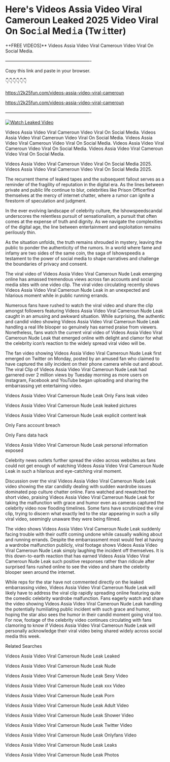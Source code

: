 # Here's Videos Assia Video Viral Cameroun Leaked 2025 Video Viral On Soc𝚒al Med𝚒a (Tw𝚒tter)

++FREE VIDEOS]** Videos Assia Video Viral Cameroun Video Viral On Social Media.

———————————————————-

Copy this link and paste in your browser.

👇👇👇👇👇👇

https://2k25fun.com/videos-assia-video-viral-cameroun

https://2k25fun.com/videos-assia-video-viral-cameroun

———————————————————-

[![Watch Leaked Video](https://miro.medium.com/v2/resize:fit:828/format:webp/1*cilzJN44JGOrTw9NJCrNHA.gif "Watch Leaked Video")](https://2k25fun.com/videos-assia-video-viral-cameroun)

Videos Assia Video Viral Cameroun Video Viral On Social Media. Videos Assia Video Viral Cameroun Video Viral On Social Media. Videos Assia Video Viral Cameroun Video Viral On Social Media. Videos Assia Video Viral Cameroun Video Viral On Social Media. Videos Assia Video Viral Cameroun Video Viral On Social Media.

Videos Assia Video Viral Cameroun Video Viral On Social Media 2025. Videos Assia Video Viral Cameroun Video Viral On Social Media 2025.

The recurrent theme of leaked tapes and the subsequent fallout serves as a reminder of the fragility of reputation in the digital era. As the lines between private and public life continue to blur, celebrities like Prison Officerfind themselves at the mercy of internet chatter, where a rumor can ignite a firestorm of speculation and judgment.

In the ever evolving landscape of celebrity culture, the Ishowspeedscandal underscores the relentless pursuit of sensationalism, a pursuit that often comes at the expense of truth and dignity. As we navigate the complexities of the digital age, the line between entertainment and exploitation remains perilously thin.

As the situation unfolds, the truth remains shrouded in mystery, leaving the public to ponder the authenticity of the rumors. In a world where fame and infamy are two sides of the same coin, the saga of Ishowspeedis a testament to the power of social media to shape narratives and challenge the boundaries of privacy and consent.

The viral video of Videos Assia Video Viral Cameroun Nude Leak emerging online has amassed tremendous views across fan accounts and social media sites with one video clip. The viral video circulating recently shows Videos Assia Video Viral Cameroun Nude Leak in an unexpected and hilarious moment while in public running errands.

Numerous fans have rushed to watch the viral video and share the clip amongst followers featuring Videos Assia Video Viral Cameroun Nude Leak caught in an amusing and awkward situation. While surprising, the authentic and candid video showing Videos Assia Video Viral Cameroun Nude Leak handling a real life blooper so genuinely has earned praise from viewers. Nonetheless, fans watch the current viral video of Videos Assia Video Viral Cameroun Nude Leak that emerged online with delight and clamor for what the celebrity icon’s reaction to the widely spread viral video will be.

The fan video showing Videos Assia Video Viral Cameroun Nude Leak first emerged on Twitter on Monday, posted by an amused fan who claimed to have captured the silly incident on their phone camera while out and about. The viral Clip of Videos Assia Video Viral Cameroun Nude Leak had garnered over 2 million views by Tuesday morning as more users on Instagram, Facebook and YouTube began uploading and sharing the embarrassing yet entertaining video.

Videos Assia Video Viral Cameroun Nude Leak Only Fans leak video

Videos Assia Video Viral Cameroun Nude Leak leaked pictures

Videos Assia Video Viral Cameroun Nude Leak explicit content leak

Only Fans account breach

Only Fans data hack

Videos Assia Video Viral Cameroun Nude Leak personal information exposed

Celebrity news outlets further spread the video across websites as fans could not get enough of watching Videos Assia Video Viral Cameroun Nude Leak in such a hilarious and eye-catching viral moment.

Discussion over the viral Videos Assia Video Viral Cameroun Nude Leak video showing the star candidly dealing with sudden wardrobe issues dominated pop culture chatter online. Fans watched and rewatched the short video, praising Videos Assia Video Viral Cameroun Nude Leak for taking the malfunction with grace and humor even as cameras captured the celebrity video now flooding timelines. Some fans have scrutinized the viral clip, trying to discern what exactly led to the star appearing in such a silly viral video, seemingly unaware they were being filmed.

The video shows Videos Assia Video Viral Cameroun Nude Leak suddenly facing trouble with their outfit coming undone while casually walking about and running errands. Despite the embarrassment most would feel at having a wardrobe malfunction publicly, viral footage shows Videos Assia Video Viral Cameroun Nude Leak simply laughing the incident off themselves. It is this down-to-earth reaction that has earned Videos Assia Video Viral Cameroun Nude Leak such positive responses rather than ridicule after surprised fans rushed online to see the video and share the celebrity blooper seen around the internet.

While reps for the star have not commented directly on the leaked embarrassing video, Videos Assia Video Viral Cameroun Nude Leak will likely have to address the viral clip rapidly spreading online featuring quite the comedic celebrity wardrobe malfunction. Fans eagerly watch and share the video showing Videos Assia Video Viral Cameroun Nude Leak handling the potentially humiliating public incident with such grace and humor, hoping the star also sees the humor in their candid moment going viral too. For now, footage of the celebrity video continues circulating with fans clamoring to know if Videos Assia Video Viral Cameroun Nude Leak will personally acknowledge their viral video being shared widely across social media this week.

Related Searches

Videos Assia Video Viral Cameroun Nude Leak Leaked

Videos Assia Video Viral Cameroun Nude Leak Nude

Videos Assia Video Viral Cameroun Nude Leak Sexy Video

Videos Assia Video Viral Cameroun Nude Leak xxx Video

Videos Assia Video Viral Cameroun Nude Leak Porn

Videos Assia Video Viral Cameroun Nude Leak Adult Video

Videos Assia Video Viral Cameroun Nude Leak Shower Video

Videos Assia Video Viral Cameroun Nude Leak Twitter Video

Videos Assia Video Viral Cameroun Nude Leak Onlyfans Video

Videos Assia Video Viral Cameroun Nude Leak Leaks

Videos Assia Video Viral Cameroun Nude Leak Photos